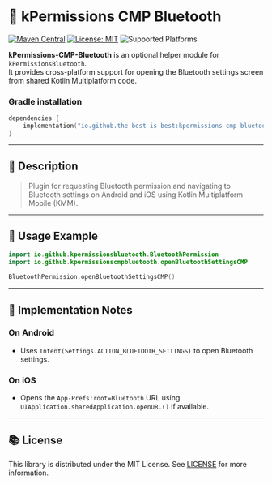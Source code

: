 # 📡 kPermissions CMP Bluetooth

[![Maven Central](https://img.shields.io/maven-central/v/io.github.the-best-is-best/kpermissions-cmp-bluetooth)](https://central.sonatype.com/artifact/io.github.the-best-is-best/kpermissions-cmp-bluetooth)
[![License: MIT](https://img.shields.io/badge/license-MIT-blue.svg)](LICENSE)
![Supported Platforms](https://img.shields.io/badge/platforms-Android%20%7C%20iOS-green)

**kPermissions-CMP-Bluetooth** is an optional helper module for `kPermissionsBluetooth`.  
It provides cross-platform support for opening the Bluetooth settings screen from shared Kotlin
Multiplatform code.

### Gradle installation

```kotlin
dependencies {
    implementation("io.github.the-best-is-best:kpermissions-cmp-bluetooth:<version>")
}
```

---

## 📄 Description

> Plugin for requesting Bluetooth permission and navigating to Bluetooth settings on Android and iOS
> using Kotlin Multiplatform Mobile (KMM).

---

## 🚀 Usage Example

```kotlin
import io.github.kpermissionsbluetooth.BluetoothPermission
import io.github.kpermissionscmpbluetooth.openBluetoothSettingsCMP

BluetoothPermission.openBluetoothSettingsCMP()
```

---

## 🔧 Implementation Notes

### On Android

- Uses `Intent(Settings.ACTION_BLUETOOTH_SETTINGS)` to open Bluetooth settings.

### On iOS

- Opens the `App-Prefs:root=Bluetooth` URL using `UIApplication.sharedApplication.openURL()` if
  available.

---

## 📚 License

This library is distributed under the MIT License. See [LICENSE](LICENSE) for more information.
